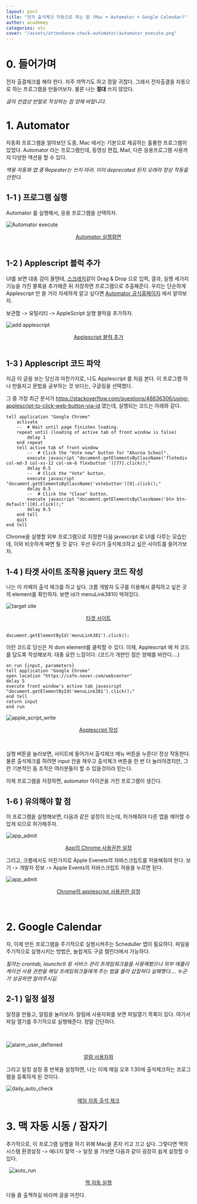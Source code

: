 ```yaml
---
layout: post
title: "전자 출석체크 자동으로 하는 법 (Mac + Automator + Google Calendar)"
author: academey
categories: etc
cover: "/assets/attendance-check-automator/automator_execute.png"
---
```


# 0. 들어가며

전자 출결체크를 해야 한다. 자주 까먹기도 하고 정말 귀찮다. 그래서 전자출결을 자동으로 하는 프로그램을 만들어보자. 물론 나는 **절대** 쓰지 않았다.

_글의 컨셉상 반말로 작성하는 점 양해 바랍니다._

# 1. Automator

자동화 프로그램을 알아보던 도중, Mac 에서는 기본으로 제공하는 훌륭한 프로그램이 있었다. Automator 라는 프로그램인데, 동영상 편집, Mail, 다른 응용프로그램 사용까지 다양한 액션을 할 수 있다.

_맥용 자동화 앱 중 Repeater는 쓰지 마라. 이미 deprecated 된지 오래라 정상 작동을 안한다._

## 1-1 ) 프로그램 실행

Automator 를 실행해서, 응용 프로그램을 선택하자.

![Automator execute](/assets/attendance-check-automator/automator_execute.png)

<center><U>Automator 실행화면</U></center>
&nbsp;

## 1-2 ) Applescript 블럭 추가

UI를 보면 대충 감이 올텐테, [스크래치](https://scratch.mit.edu/)같이 Drag & Drop 으로 입력, 결과, 실행 세가지 기능을 가진 블록을 추가해준 뒤 저장하면 프로그램으로 추출해준다. 우리는 단순하게 Applescript 만 쓸 거라 자세하게 알고 싶다면 [Automator 공식홈페이지](http://www.macosxautomation.com/automator/) 에서 알아보자.

보관함 -> 유틸리티 -> AppleScript 실행 블럭을 추가하자.

![add applescript](/assets/attendance-check-automator/add_applescript.png)

<center><U>Applescript 블럭 추가</U></center>
&nbsp;

## 1-3 ) Applescript 코드 파악

지금 이 글을 보는 당신과 마찬가지로, 나도 Applescript 를 처음 본다. 이 프로그램 하나 만들자고 문법을 공부하는 것 보다는, 구글링을 선택했다.

그 중 가장 최근 문서가 https://stackoverflow.com/questions/48836306/using-applescript-to-click-web-button-via-id 였는데, 실행되는 코드는 아래와 같다.

<pre><code>tell application "Google Chrome"
    activate
    --  # Wait until page finishes loading.
    repeat until (loading of active tab of front window is false)
        delay 1
    end repeat
    tell active tab of front window
        --  # Click the "Vote now" button for "Ahuroa School".
        execute javascript "document.getElementsByClassName('flotediv col-md-3 col-xs-12 col-sm-6 flexbutton ')[77].click();"
        delay 0.5
        --  # Click the "Vote" button.
        execute javascript "document.getElementsByClassName('votebutton')[0].click();"
        delay 0.5
        --  # Click the "Close" button.
        execute javascript "document.getElementsByClassName('btn btn-default')[0].click();"
        delay 0.5
    end tell
    quit
end tell
</code></pre>

Chrome을 실행할 외부 프로그램으로 지정한 다음 javascript 로 UI를 다루는 모습인데, 이와 비슷하게 짜면 될 것 같다. 우선 우리가 출석체크하고 싶은 사이트를 들어가보자.

## 1-4 ) 타겟 사이트 조작용 jquery 코드 작성

나는 이 카페의 출석 체크를 하고 싶다. 크롬 개발자 도구를 이용해서 클릭하고 싶은 곳의 element를 확인하자. 보면 id가 menuLink381이 박혀있다.

![target site](/assets/attendance-check-automator/target_site.png)

<center><U>타겟 사이트</U></center>
&nbsp;

<pre><code>document.getElementById('menuLink381').click();</code></pre>

이런 코드로 당신은 저 dom element를 클릭할 수 있다. 이제, Applescript 에 저 코드를 담도록 작성해보자. 대충 요런 느낌이다. (코드가 개판인 점은 양해를 바란다....)

<pre><code>on run {input, parameters}
tell application "Google Chrome"
open location "https://cafe.naver.com/webcenter"
delay 5
execute front window's active tab javascript "document.getElementById('menuLink381').click();"
end tell
return input
end run
</code></pre>

![apple_script_write](/assets/attendance-check-automator/applescript_write.png)

<center><U>Applescript 작성</U></center>

&nbsp;

실행 버튼을 눌러보면, 사이트에 들어가서 출석체크 메뉴 버튼을 누른다! 정상 작동한다. 물론 출석체크를 하려면 input 칸을 채우고 출석체크 버튼을 한 번 더 눌러야겠지만, 그런 기본적인 돔 조작은 여러분들이 할 수 있을것이라 믿는다.

이제 프로그램을 저장하면, automator 아이콘을 가진 프로그램이 생긴다.

## 1-6 ) 유의해야 할 점

이 프로그램을 실행해보면, 다음과 같은 설정이 뜨는데, 허가해줘야 다른 앱을 제어할 수 있게 되므로 허가해주자.
&nbsp;

![app_admit](/assets/attendance-check-automator/app_admit.png)

<center><U>App의 Chrome 사용권한 설정</U></center>

그리고, 크롬에서도 마찬가지로 Apple Evenets의 자바스크립트를 허용해줘야 한다. 보기 -> 개발자 정보 -> Apple Events의 자바스크립트 허용을 누르면 된다.
&nbsp;

![app_admit](/assets/attendance-check-automator/chrome_applescript_admit.png)

<center><U>Chrome의 applescript 사용권한 설정</U></center>

&nbsp;

# 2. Google Calendar

자, 이제 만든 프로그램을 주기적으로 실행시켜주는 Scheduller 앱이 필요하다. 파일을 주기적으로 실행시키는 방법은, 놀랍게도 구글 캘린더에서 가능하다.

_필자는 crontab, launchctl 등 서비스 관리 프레임워크들을 사용해봤으나 외부 애플리케이션 사용 권한을 해당 프레임워크들에게 주는 법을 몰라 삽질하다 실패했다.... 누군가 성공하면 알려주시길._

## 2-1 ) 일정 설정

일정을 만들고, 알림을 눌러보자. 알림에 사용자화를 보면 파일열기 목록이 있다. 여기서 파일 열기를 주기적으로 실행해준다. 정말 간단하다.
&nbsp;

&nbsp;

![alarm_user_defiened](/assets/attendance-check-automator/alarm_user_defiened.png)

<center><U>알람 사용자화</U></center>

그리고 일정 설정 중 반복을 설정하면, 나는 이제 매일 오후 1:30에 출석체크하는 프로그램을 등록하게 된 것이다.

![daily_auto_check](/assets/attendance-check-automator/daily_auto_check.png)

<center><U>매일 자동 출석 체크</U></center>

# 3. 맥 자동 시동 / 잠자기

추가적으로, 이 프로그램 실행을 하기 위해 Mac을 혼자 키고 끄고 싶다. 그렇다면 맥의 시스템 환경설정 -> 에너지 절약 -> 일정 을 가보면 다음과 같이 굉장히 쉽게 설정할 수 있다.

&nbsp;
![auto_run](/assets/attendance-check-automator/auto_run.png)

<center><U>맥 자동 실행</U></center>

다들 즐 출첵하길 바라며 글을 마친다.
